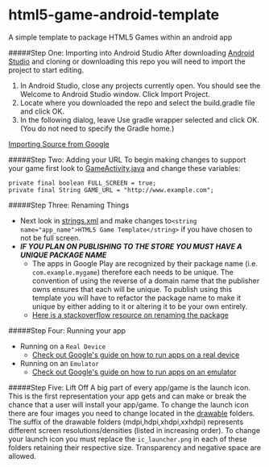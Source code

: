 html5-game-android-template
============================

A simple template to package HTML5 Games within an android app

#####Step One: Importing into Android Studio
After downloading [Android Studio](https://developer.android.com/sdk/installing/studio.html) and cloning or downloading this repo you will need to import the project to start editing.

1. In Android Studio, close any projects currently open. You should see the Welcome to Android Studio window.
Click Import Project.
2. Locate where you downloaded the repo and select the build.gradle file and click OK.
3. In the following dialog, leave Use gradle wrapper selected and click OK. (You do not need to specify the Gradle home.)
 
[Importing Source from Google](https://developer.android.com/sdk/installing/migrate.html#Export)

#####Step Two: Adding your URL
To begin making changes to support your game first look to [GameActivity.java](https://github.com/matthewcmckenna/html5-game-android-template/blob/master/app/src/main/java/example/com/html5gametemplate/GameActivity.java) and change these variables: 
```
private final boolean FULL_SCREEN = true;
private final String GAME_URL = "http://www.example.com"; 
```

#####Step Three: Renaming Things
* Next look in [strings.xml](https://github.com/matthewcmckenna/html5-game-android-template/blob/master/app/src/main/res/values/strings.xml) and make changes to`<string name="app_name">HTML5 Game Template</string>` if you have chosen to not be full screen.
* ***IF YOU PLAN ON PUBLISHING TO THE STORE YOU MUST HAVE A UNIQUE PACKAGE NAME***
  * The apps in Google Play are recognized by their package name (i.e. `com.example.mygame`) therefore each needs to be unique. The convention of using the reverse of a domain name that the publisher owns ensures that each will be unique. To publish using this template you will have to refactor the package name to make it unique by either adding to it or altering it to be your own entirely.
  *  [Here is a stackoverflow resource on renaming the package](http://stackoverflow.com/questions/16804093/android-studio-rename-package)


#####Step Four: Running your app
* Running on a `Real Device`
  * [Check out Google's guide on how to run apps on a real device](http://developer.android.com/training/basics/firstapp/running-app.html#RealDevice)
* Running on an `Emulator`
  * [Check out Google's guide on how to run apps on an emulator](http://developer.android.com/training/basics/firstapp/running-app.html#Emulator)


#####Step Five: Lift Off
A big part of every app/game is the launch icon. This is the first representation your app gets and can make or break the chance that a user will install your app/game. To change the launch icon there are four images you need to change located in the [drawable](https://github.com/matthewcmckenna/html5-game-android-template/tree/master/app/src/main/res) folders. The suffix of the drawable folders (mdpi,hdpi,xhdpi,xxhdpi) represents different screen resolutions/densities (listed in increasing order). To change your launch icon you must replace the `ic_launcher.png` in each of these folders retaining their respective size. Transparency and negative space are allowed.
